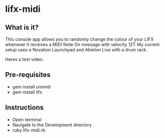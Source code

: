 lifx-midi
=========

## What is it?
This console app allows you to randomly change the colour of your LIFX whenever it receives a MIDI Note On message with velocity 127. My current setup uses a Novation Launchpad and Ableton Live with a drum rack.

Heres a test video.

## Pre-requisites
- gem install unimidi
- gem install lifx

## Instructions
- Open terminal
- Navigate to the Development directory
- ruby lifx-midi.rb 
